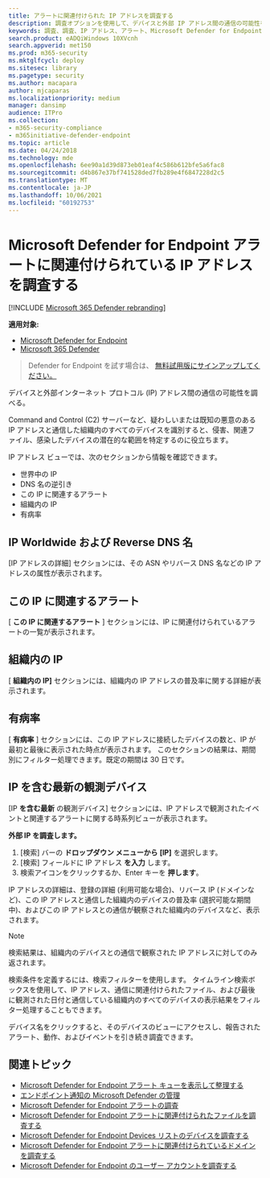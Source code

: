 ```yaml
---
title: アラートに関連付けられた IP アドレスを調査する
description: 調査オプションを使用して、デバイスと外部 IP アドレス間の通信の可能性を調べる。
keywords: 調査、調査、IP アドレス、アラート、Microsoft Defender for Endpoint、外部 IP
search.product: eADQiWindows 10XVcnh
search.appverid: met150
ms.prod: m365-security
ms.mktglfcycl: deploy
ms.sitesec: library
ms.pagetype: security
ms.author: macapara
author: mjcaparas
ms.localizationpriority: medium
manager: dansimp
audience: ITPro
ms.collection:
- m365-security-compliance
- m365initiative-defender-endpoint
ms.topic: article
ms.date: 04/24/2018
ms.technology: mde
ms.openlocfilehash: 6ee90a1d39d873eb01eaf4c586b612bfe5a6fac8
ms.sourcegitcommit: d4b867e37bf741528ded7fb289e4f6847228d2c5
ms.translationtype: MT
ms.contentlocale: ja-JP
ms.lasthandoff: 10/06/2021
ms.locfileid: "60192753"
---
```

# <a name="investigate-an-ip-address-associated-with-a-microsoft-defender-for-endpoint-alert"></a>Microsoft Defender for Endpoint アラートに関連付けられている IP アドレスを調査する

[!INCLUDE [Microsoft 365 Defender rebranding](../../includes/microsoft-defender.md)]


**適用対象:**
- [Microsoft Defender for Endpoint](https://go.microsoft.com/fwlink/p/?linkid=2154037)
- [Microsoft 365 Defender](https://go.microsoft.com/fwlink/?linkid=2118804)


> Defender for Endpoint を試す場合は、 [無料試用版にサインアップしてください。](https://signup.microsoft.com/create-account/signup?products=7f379fee-c4f9-4278-b0a1-e4c8c2fcdf7e&ru=https://aka.ms/MDEp2OpenTrial?ocid=docs-wdatp-investigateip-abovefoldlink)

デバイスと外部インターネット プロトコル (IP) アドレス間の通信の可能性を調べる。

Command and Control (C2) サーバーなど、疑わしいまたは既知の悪意のある IP アドレスと通信した組織内のすべてのデバイスを識別すると、侵害、関連ファイル、感染したデバイスの潜在的な範囲を特定するのに役立ちます。

IP アドレス ビューでは、次のセクションから情報を確認できます。

- 世界中の IP
- DNS 名の逆引き
- この IP に関連するアラート
- 組織内の IP
- 有病率

## <a name="ip-worldwide-and-reverse-dns-names"></a>IP Worldwide および Reverse DNS 名

[IP アドレスの詳細] セクションには、その ASN やリバース DNS 名などの IP アドレスの属性が表示されます。

## <a name="alerts-related-to-this-ip"></a>この IP に関連するアラート

[ **この IP に関連するアラート** ] セクションには、IP に関連付けられているアラートの一覧が表示されます。

## <a name="ip-in-organization"></a>組織内の IP

[ **組織内の IP]** セクションには、組織内の IP アドレスの普及率に関する詳細が表示されます。

## <a name="prevalence"></a>有病率

[ **有病率** ] セクションには、この IP アドレスに接続したデバイスの数と、IP が最初と最後に表示された時点が表示されます。 このセクションの結果は、期間別にフィルター処理できます。既定の期間は 30 日です。

## <a name="most-recent-observed-devices-with-ip"></a>IP を含む最新の観測デバイス

[IP **を含む最新** の観測デバイス] セクションには、IP アドレスで観測されたイベントと関連するアラートに関する時系列ビューが表示されます。

**外部 IP を調査します。**

1. [検索] バーの **ドロップダウン メニューから** **[IP]** を選択します。
2. [検索] フィールドに IP アドレス **を入力** します。
3. 検索アイコンをクリックするか、Enter キーを **押します**。

IP アドレスの詳細は、登録の詳細 (利用可能な場合)、リバース IP (ドメインなど)、この IP アドレスと通信した組織内のデバイスの普及率 (選択可能な期間中)、およびこの IP アドレスとの通信が観察された組織内のデバイスなど、表示されます。

> [!NOTE]
> 検索結果は、組織内のデバイスとの通信で観察された IP アドレスに対してのみ返されます。

検索条件を定義するには、検索フィルターを使用します。 タイムライン検索ボックスを使用して、IP アドレス、通信に関連付けられたファイル、および最後に観測された日付と通信している組織内のすべてのデバイスの表示結果をフィルター処理することもできます。

デバイス名をクリックすると、そのデバイスのビューにアクセスし、報告されたアラート、動作、およびイベントを引き続き調査できます。

## <a name="related-topics"></a>関連トピック

- [Microsoft Defender for Endpoint アラート キューを表示して整理する](alerts-queue.md)
- [エンドポイント通知の Microsoft Defender の管理](manage-alerts.md)
- [Microsoft Defender for Endpoint アラートの調査](investigate-alerts.md)
- [Microsoft Defender for Endpoint アラートに関連付けられたファイルを調査する](investigate-files.md)
- [Microsoft Defender for Endpoint Devices リストのデバイスを調査する](investigate-machines.md)
- [Microsoft Defender for Endpoint アラートに関連付けられているドメインを調査する](investigate-domain.md)
- [Microsoft Defender for Endpoint のユーザー アカウントを調査する](investigate-user.md)
